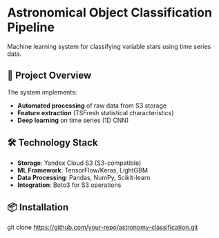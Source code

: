 # Astronomical Object Classification Pipeline

Machine learning system for classifying variable stars using time series data.

## 📌 Project Overview

The system implements:
- **Automated processing** of raw data from S3 storage
- **Feature extraction** (TSFresh statistical characteristics)
- **Deep learning** on time series (1D CNN)

## 🛠 Technology Stack
- **Storage**: Yandex Cloud S3 (S3-compatible)
- **ML Framework**: TensorFlow/Keras, LightGBM
- **Data Processing**: Pandas, NumPy, Scikit-learn
- **Integration**: Boto3 for S3 operations

## 📦 Installation
git clone https://github.com/your-repo/astronomy-classification.git